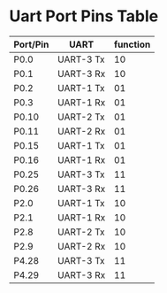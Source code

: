 # Uart Port Pins Table



Port/Pin | UART | function 
---|---|---
P0.0 | UART-3 Tx | 10
P0.1 | UART-3 Rx | 10
P0.2 | UART-1 Tx | 01
P0.3 | UART-1 Rx | 01
P0.10 | UART-2 Tx | 01
P0.11 | UART-2 Rx | 01
P0.15 | UART-1 Tx | 01
P0.16 | UART-1 Rx | 01
P0.25 | UART-3 Tx | 11
P0.26 | UART-3 Rx | 11
P2.0 | UART-1 Tx | 10
P2.1 | UART-1 Rx | 10
P2.8 | UART-2 Tx | 10
P2.9 | UART-2 Rx | 10
P4.28 | UART-3 Tx | 11
P4.29 | UART-3 Rx | 11
